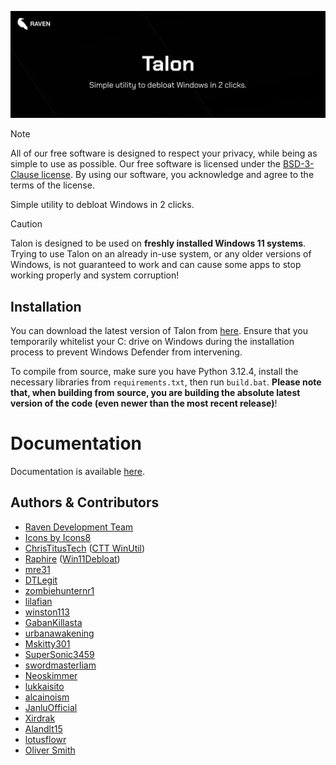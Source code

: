 <p align="center">
  <img src="banner.png" alt="Banner" width="800">
</p>

> [!NOTE]
> All of our free software is designed to respect your privacy, while being as simple to use as possible. Our free software is licensed under the [BSD-3-Clause license](https://ravendevteam.org/files/BSD-3-Clause.txt). By using our software, you acknowledge and agree to the terms of the license.

Simple utility to debloat Windows in 2 clicks.

> [!CAUTION]
> Talon is designed to be used on **freshly installed Windows 11 systems**. Trying to use Talon on an already in-use system, or any older versions of Windows, is not guaranteed to work and can cause some apps to stop working properly and system corruption!

## Installation
You can download the latest version of Talon from [here](https://debloat.win). Ensure that you temporarily whitelist your C: drive on Windows during the installation process to prevent Windows Defender from intervening.

To compile from source, make sure you have Python 3.12.4, install the necessary libraries from `requirements.txt`, then run `build.bat`. **Please note that, when building from source, you are building the absolute latest version of the code (even newer than the most recent release)**!

# Documentation
Documentation is available [here](https://docs.ravendevteam.org/talon).

## Authors & Contributors

- [Raven Development Team](https://ravendevteam.org/)
- [Icons by Icons8](https://icons8.com/)
- [ChrisTitusTech](https://github.com/christitustech) ([CTT WinUtil](https://github.com/christitustech/winutil))
- [Raphire](https://github.com/Raphire) ([Win11Debloat](https://github.com/Raphire/Win11Debloat))
- [mre31](https://github.com/mre31)
- [DTLegit](https://github.com/DTLegit)
- [zombiehunternr1](https://github.com/zombiehunternr1)
- [lilafian](https://github.com/lilafian)
- [winston113](https://github.com/winston113)
- [GabanKillasta](https://github.com/GabanKillasta)
- [urbanawakening](https://github.com/urbanawakening)
- [Mskitty301](https://github.com/Mskitty301)
- [SuperSonic3459](https://github.com/SuperSonic3459)
- [swordmasterliam](https://github.com/swordmasterliam)
- [Neoskimmer](https://github.com/Neoskimmer)
- [lukkaisito](https://github.com/lukkaisito)
- [alcainoism](https://github.com/alcainoism)
- [JanluOfficial](https://github.com/JanluOfficial)
- [Xirdrak](https://github.com/Xirdrak)
- [Alandlt15](https://github.com/Alandlt15)
- [lotusflowr](https://github.com/lotusflowr)
- [Oliver Smith](https://github.com/CorruptBandit)

